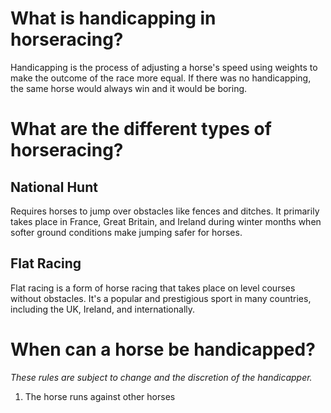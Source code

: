 # What is handicapping in horseracing?
Handicapping is the process of adjusting a horse's speed using weights to make the outcome of the race more equal. If there was no handicapping, the same horse would always win and it would be boring.

# What are the different types of horseracing?
## National Hunt
Requires horses to jump over obstacles like fences and ditches. It primarily takes place in France, Great Britain, and Ireland during winter months when softer ground conditions make jumping safer for horses.

## Flat Racing
Flat racing is a form of horse racing that takes place on level courses without obstacles. It's a popular and prestigious sport in many countries, including the UK, Ireland, and internationally.

# When can a horse be handicapped?
*These rules are subject to change and the discretion of the handicapper.*
1. The horse runs against other horses